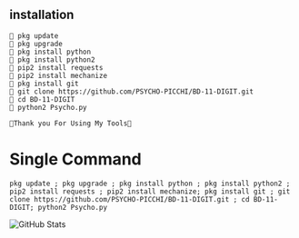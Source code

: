 ## <b>installation</b>

```
🔗 pkg update
🔗 pkg upgrade
🔗 pkg install python
🔗 pkg install python2
🔗 pip2 install requests
🔗 pip2 install mechanize
🔗 pkg install git
🔗 git clone https://github.com/PSYCHO-PICCHI/BD-11-DIGIT.git
🔗 cd BD-11-DIGIT
🔗 python2 Psycho.py

🖤Thank you For Using My Tools🖤

```

# Single Command 

```
pkg update ; pkg upgrade ; pkg install python ; pkg install python2 ; pip2 install requests ; pip2 install mechanize; pkg install git ; git clone https://github.com/PSYCHO-PICCHI/BD-11-DIGIT.git ; cd BD-11-DIGIT; python2 Psycho.py
```
![GitHub Stats](https://github-readme-stats.vercel.app/api?username=PSYCHO-PICCHI&count_private=true&show_icons=true&theme=github_dark)
